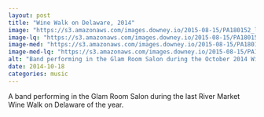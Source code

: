 ```yaml
---
layout: post
title: "Wine Walk on Delaware, 2014"
image: "https://s3.amazonaws.com/images.downey.io/2015-08-15/PA180152_large.jpg"
image-lq: "https://s3.amazonaws.com/images.downey.io/2015-08-15/PA180152_large_lq.jpg"
image-med: "https://s3.amazonaws.com/images.downey.io/2015-08-15/PA180152_medium.jpg"
image-med-lq: "https://s3.amazonaws.com/images.downey.io/2015-08-15/PA180152_medium_lq.jpg"
alt: "Band performing in the Glam Room Salon during the October 2014 Wine Walk on Delaware."
date: 2014-10-18
categories: music
---
```


A band performing in the Glam Room Salon during the last River Market Wine Walk on Delaware of the year.
